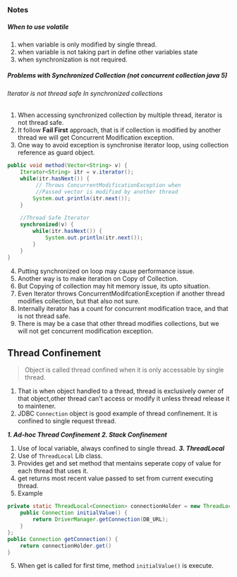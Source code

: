 ### Notes
##### When to use volatile
1. when variable is only modified by single thread.
2. when variable is not taking part in define other variables state
3. when synchronization is not required.

##### Problems with Synchronized Collection (not concurrent collection java 5)
###### Iterator is not thread safe In synchronized collections 
1. When accessing synchronized collection by multiple thread, iterator is not thread safe.
2. It follow **Fail First** approach, that is if collection is modified by another thread we will get Concurrent Modification exception.
3. One way to avoid exception is synchronise iterator loop, using collection reference as guard object.
```Java
public void method(Vector<String> v) {
    Iterator<String> itr = v.iterator();
    while(itr.hasNext()) {
         // Throws ConcurrentModificationException when
         //Passed vector is modified by another thread
        System.out.println(itr.next());
    }
    
    //Thread Safe Iterator
    synchronized(v) {
        while(itr.hasNext()) {
            System.out.println(itr.next());
        }
    }
}
```
4. Putting synchronized on loop may cause performance issue.
5. Another way is to make iteration on Copy of Collection.
6. But Copying of collection may hit memory issue, its upto situation.
7. Even Iterator throws ConcurrentModifcationException if  another thread modifies collection, but that also not sure.
8. Internally iterator has a count for concurrent modification trace, and that is not thread safe.
9. There is may be a case that other thread modifies collections, but we will not get concurrent modification exception.

Thread Confinement 
-----------
>Object is called thread confined when it is only accessable by single thread.

1. That is when object handled to a thread, thread is exclusively owner of that object,other thread can't access or modify it unless thread release it to maintener.
2. JDBC ```Connection``` object is good example of thread confinement. It is confined to single request thread.

***1. Ad-hoc Thread Confinement***
***2. Stack Confinement***
1. Use of local variable, always confined to single thread.
***3. ThreadLocal***
1. Use of ```ThreadLocal``` Lib class.
2. Provides get and set method that mentains seperate copy of value for each thread that uses it.
3. get returns most recent value passed to set from current executing thread.
4. Example
```java
private static ThreadLocal<Connection> connectionHolder = new ThreadLocal<Connection>() {
    public Connection initialValue() {
        return DriverManager.getConnection(DB_URL);
    }
};
public Connection getConnection() {
    return connectionHolder.get()
}
```
5. When get is called for first time, method ```initialValue()``` is execute.

